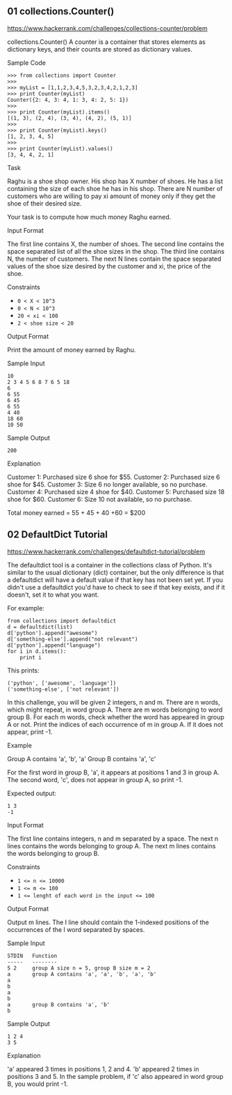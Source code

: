 ## 01 collections.Counter()
https://www.hackerrank.com/challenges/collections-counter/problem

collections.Counter()
A counter is a container that stores elements as dictionary keys, and their counts are stored as dictionary values.

Sample Code
```
>>> from collections import Counter
>>> 
>>> myList = [1,1,2,3,4,5,3,2,3,4,2,1,2,3]
>>> print Counter(myList)
Counter({2: 4, 3: 4, 1: 3, 4: 2, 5: 1})
>>>
>>> print Counter(myList).items()
[(1, 3), (2, 4), (3, 4), (4, 2), (5, 1)]
>>> 
>>> print Counter(myList).keys()
[1, 2, 3, 4, 5]
>>> 
>>> print Counter(myList).values()
[3, 4, 4, 2, 1]
```
Task

Raghu is a shoe shop owner. His shop has X number of shoes.
He has a list containing the size of each shoe he has in his shop.
There are N number of customers who are willing to pay xi amount of money only if they get the shoe of their desired size.

Your task is to compute how much money Raghu earned.

Input Format

The first line contains X, the number of shoes.
The second line contains the space separated list of all the shoe sizes in the shop.
The third line contains N, the number of customers.
The next N lines contain the space separated values of the shoe size desired by the customer and xi, the price of the shoe.

Constraints

* `0 < X < 10^3`
* `0 < N < 10^3`
* `20 < xi < 100`
* `2 < shoe size < 20`

Output Format

Print the amount of money earned by Raghu.

Sample Input
```
10
2 3 4 5 6 8 7 6 5 18
6
6 55
6 45
6 55
4 40
18 60
10 50
```
Sample Output
```
200
```
Explanation

Customer 1: Purchased size 6 shoe for $55.
Customer 2: Purchased size 6 shoe for $45.
Customer 3: Size 6 no longer available, so no purchase.
Customer 4: Purchased size 4 shoe for $40.
Customer 5: Purchased size 18 shoe for $60.
Customer 6: Size 10 not available, so no purchase.

Total money earned = 55 + 45 + 40 +60 = $200

## 02 DefaultDict Tutorial
https://www.hackerrank.com/challenges/defaultdict-tutorial/problem

The defaultdict tool is a container in the collections class of Python. 
It's similar to the usual dictionary (dict) container, but the only difference 
is that a defaultdict will have a default value if that key has not been set 
yet. If you didn't use a defaultdict you'd have to check to see if that key 
exists, and if it doesn't, set it to what you want.

For example:

```
from collections import defaultdict
d = defaultdict(list)
d['python'].append("awesome")
d['something-else'].append("not relevant")
d['python'].append("language")
for i in d.items():
    print i
```
This prints:
```
('python', ['awesome', 'language'])
('something-else', ['not relevant'])
```
In this challenge, you will be given 2 integers, n and m. There are n words, 
which might repeat, in word group A. There are m words belonging to word group 
B. For each m words, check whether the word has appeared in group A or not. 
Print the indices of each occurrence of m in group A. If it does not appear, 
print -1.

Example

Group A contains 'a', 'b', 'a' Group B contains 'a', 'c'

For the first word in group B, 'a', it appears at positions 1 and 3 in group A.
The second word, 'c', does not appear in group A, so print -1.

Expected output:
```
1 3
-1
```
Input Format

The first line contains integers, n and m separated by a space.
The next n lines contains the words belonging to group A.
The next m lines contains the words belonging to group B.

Constraints

* `1 <= n <= 10000`
* `1 <= m <= 100`
* `1 <= lenght of each word in the input <= 100`

Output Format

Output m lines.
The I line should contain the 1-indexed positions of the occurrences of the I word separated by spaces.

Sample Input
```
STDIN   Function
-----   --------
5 2     group A size n = 5, group B size m = 2
a       group A contains 'a', 'a', 'b', 'a', 'b'
a
b
a
b
a       group B contains 'a', 'b'
b
```
Sample Output
```
1 2 4
3 5
```
Explanation

'a' appeared 3 times in positions 1, 2 and 4.
'b' appeared 2 times in positions 3 and 5.
In the sample problem, if 'c' also appeared in word group B, you would print -1.
